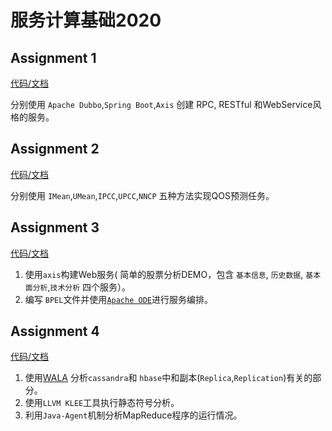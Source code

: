 # 服务计算基础2020

## Assignment 1

[代码/文档](./assignment1)

分别使用 `Apache Dubbo`,`Spring Boot`,`Axis` 创建 RPC, RESTful 和WebService风格的服务。

## Assignment 2

[代码/文档](./assignment2)

分别使用 `IMean`,`UMean`,`IPCC`,`UPCC`,`NNCP` 五种方法实现QOS预测任务。

## Assignment 3

[代码/文档](./assignment3)

1. 使用`axis`构建Web服务( 简单的股票分析DEMO，包含 `基本信息`, `历史数据`, `基本面分析`,`技术分析` 四个服务）。
2. 编写 `BPEL`文件并使用[`Apache ODE`](./assignment3/unmanaged/attic-ode)进行服务编排。

## Assignment 4

[代码/文档](./assignment4)

1. 使用[WALA](./assignment4/WALA) 分析`cassandra`和 `hbase`中和副本(`Replica`,`Replication`)有关的部分。
2. 使用`LLVM KLEE`工具执行静态符号分析。
3. 利用`Java-Agent`机制分析MapReduce程序的运行情况。
